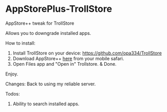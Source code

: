 # AppStorePlus-TrollStore
AppStore++ tweak for TrollStore

Allows you to downgrade installed apps.

How to install: 
1. Install TrollStore on your device: https://github.com/opa334/TrollStore
2. Download AppStore++ [here](https://github.com/CokePokes/AppStorePlus-TrollStore/releases/download/release/AppStore++_TrollStore_v1.1.ipa) from your mobile safari.
3. Open Files app and "Open in" Trollstore. & Done.

Enjoy. 

Changes: Back to using my reliable server.



Todos: 

1. Ability to search installed apps.
